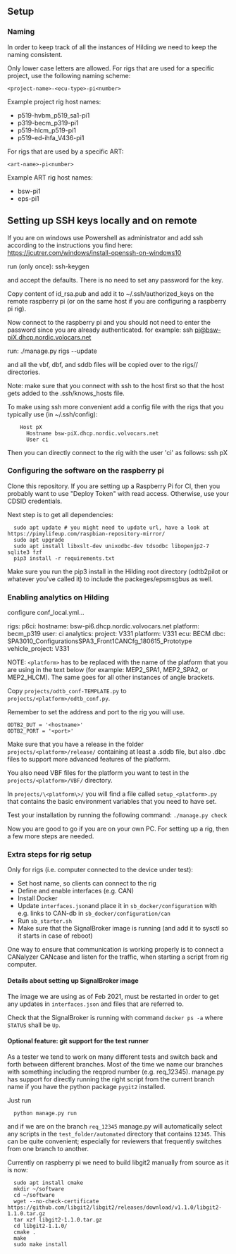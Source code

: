 ## Setup

### Naming

In order to keep track of all the instances of Hilding we need to keep the naming consistent.

Only lower case letters are allowed. For rigs that are used for a specific
project, use the following naming scheme:

```
<project-name>-<ecu-type>-pi<number>
```

Example project rig host names:
 - p519-hvbm_p519_sa1-pi1
 - p319-becm_p319-pi1
 - p519-hlcm_p519-pi1
 - p519-ed-ihfa_V436-pi1

For rigs that are used by a specific ART:

```
<art-name>-pi<number>
```

Example ART rig host names:
 - bsw-pi1
 - eps-pi1

## Setting up SSH keys locally and on remote

If you are on windows use Powershell as administrator and add ssh according to
the instructions you find here:
https://jcutrer.com/windows/install-openssh-on-windows10

run (only once):
  ssh-keygen

and accept the defaults. There is no need to set any password for the key.

Copy content of id_rsa.pub and add it to ~/.ssh/authorized_keys on the
remote raspberry pi (or on the same host if you are configuring a raspberry pi
rig).

Now connect to the raspberry pi and you should not need to enter the password
since you are already authenticated.
for example:
  ssh pi@bsw-piX.dhcp.nordic.volocars.net

run:
  ./manage.py rigs --update


and all the vbf, dbf, and sddb files will be copied over to the rigs/<rigname>/
directories.

Note: make sure that you connect with ssh to the host first so that the host
gets added to the .ssh/knows_hosts file.

To make using ssh more convenient add a config file with the rigs that you
typically use (in ~/.ssh/config):

        Host pX
          Hostname bsw-piX.dhcp.nordic.volvocars.net
          User ci

Then you can directly connect to the rig with the user 'ci' as follows: ssh pX


### Configuring the software on the raspberry pi

Clone this repository. If you are setting up a Raspberry Pi for CI, then you
probably want to use "Deploy Token" with read access. Otherwise, use your CDSID
credentials.

Next step is to get all dependencies:

```shell
  sudo apt update # you might need to update url, have a look at https://pimylifeup.com/raspbian-repository-mirror/
  sudo apt upgrade
  sudo apt install libxslt-dev unixodbc-dev tdsodbc libopenjp2-7 sqlite3 fzf
  pip3 install -r requirements.txt
```

Make sure you run the pip3 install in the Hilding root directory (odtb2pilot or
whatever you've called it) to include the packeges/epsmsgbus as well.

### Enabling analytics on Hilding

configure conf_local.yml...

rigs:
    p6ci:
        hostname: bsw-pi6.dhcp.nordic.volvocars.net
        platform: becm_p319
        user: ci
        analytics:
            project: V331
            platform: V331
            ecu: BECM
            dbc: SPA3010_ConfigurationsSPA3_Front1CANCfg_180615_Prototype
            vehicle_project: V331

NOTE: `<platform>` has to be replaced with the name of the platform that you are
using in the text below (for example: MEP2_SPA1, MEP2_SPA2, or MEP2_HLCM). The
same goes for all other instances of angle brackets.

Copy `projects/odtb_conf-TEMPLATE.py` to `projects/<platform>/odtb_conf.py`.

Remember to set the address and port to the rig you will use.

```
ODTB2_DUT = '<hostname>'
ODTB2_PORT = '<port>'
```

Make sure that you have a release in the folder `projects/<platform>/release/`
containing at least a .sddb file, but also .dbc files to support more advanced
features of the platform.

You also need VBF files for the platform you want to test in the
`projects/<platform>/VBF/` directory.

In `projects/\<platform\>/` you will find a file called `setup_<platform>.py` that
contains the basic environment variables that you need to have set.

Test your installation by running the following command: `./manage.py check`

Now you are good to go if you are on your own PC. For setting up a rig, then a
few more steps are needed.

### Extra steps for rig setup

Only for rigs (i.e. computer connected to the device under test):

 * Set host name, so clients can connect to the rig
 * Define and enable interfaces (e.g. CAN)
 * Install Docker
 * Update `interfaces.json`and place it in `sb_docker/configuration` with e.g.
   links to CAN-db in `sb_docker/configuration/can`
 * Run `sb_starter.sh`
 * Make sure that the SignalBroker image is running (and add it to sysctl so it
   starts in case of reboot)

One way to ensure that communication is working properly is to connect a
CANalyzer CANcase and listen for the traffic, when starting a script from rig
computer.

#### Details about setting up SignalBroker image

The image we are using as of Feb 2021, must be restarted in order to get any
updates in `interfaces.json` and files that are referred to.

Check that the SignalBroker is running with command `docker ps -a` where
`STATUS` shall be `Up`.


#### Optional feature: git support for the test runner

As a tester we tend to work on many different tests and switch back and forth
between different branches. Most of the time we name our branches with
something including the reqprod number (e.g. req_12345). manage.py has support
for directly running the right script from the current branch name if you have
the python package `pygit2` installed.

Just run
```
  python manage.py run
```
and if we are on the branch `req_12345` manage.py will automatically select any
scripts in the `test_folder/automated` directory that contains `12345`. This
can be quite convenient; especially for reviewers that frequently switches from
one branch to another.

Currently on raspberry pi we need to build libgit2 manually from source as it
is now:
```shell
  sudo apt install cmake
  mkdir ~/software
  cd ~/software
  wget --no-check-certificate https://github.com/libgit2/libgit2/releases/download/v1.1.0/libgit2-1.1.0.tar.gz
  tar xzf libgit2-1.1.0.tar.gz
  cd libgit2-1.1.0/
  cmake .
  make
  sudo make install
```

